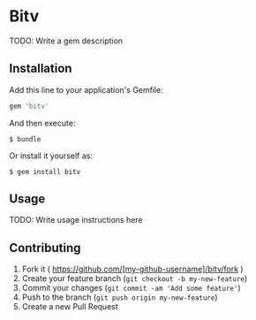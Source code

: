 # Bitv

TODO: Write a gem description

## Installation

Add this line to your application's Gemfile:

```ruby
gem 'bitv'
```

And then execute:

    $ bundle

Or install it yourself as:

    $ gem install bitv

## Usage

TODO: Write usage instructions here

## Contributing

1. Fork it ( https://github.com/[my-github-username]/bitv/fork )
2. Create your feature branch (`git checkout -b my-new-feature`)
3. Commit your changes (`git commit -am 'Add some feature'`)
4. Push to the branch (`git push origin my-new-feature`)
5. Create a new Pull Request
